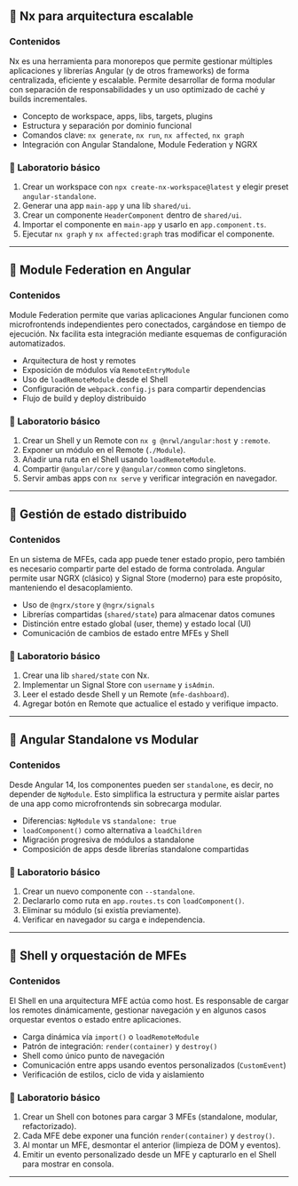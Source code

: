 ## 🧠 Nx para arquitectura escalable

### Contenidos

Nx es una herramienta para monorepos que permite gestionar múltiples aplicaciones y librerías Angular (y de otros frameworks) de forma centralizada, eficiente y escalable. Permite desarrollar de forma modular con separación de responsabilidades y un uso optimizado de caché y builds incrementales.

* Concepto de workspace, apps, libs, targets, plugins
* Estructura y separación por dominio funcional
* Comandos clave: `nx generate`, `nx run`, `nx affected`, `nx graph`
* Integración con Angular Standalone, Module Federation y NGRX

### 🧪 Laboratorio básico

1. Crear un workspace con `npx create-nx-workspace@latest` y elegir preset `angular-standalone`.
2. Generar una app `main-app` y una lib `shared/ui`.
3. Crear un componente `HeaderComponent` dentro de `shared/ui`.
4. Importar el componente en `main-app` y usarlo en `app.component.ts`.
5. Ejecutar `nx graph` y `nx affected:graph` tras modificar el componente.

---

## 🧠 Module Federation en Angular

### Contenidos

Module Federation permite que varias aplicaciones Angular funcionen como microfrontends independientes pero conectados, cargándose en tiempo de ejecución. Nx facilita esta integración mediante esquemas de configuración automatizados.

* Arquitectura de host y remotes
* Exposición de módulos vía `RemoteEntryModule`
* Uso de `loadRemoteModule` desde el Shell
* Configuración de `webpack.config.js` para compartir dependencias
* Flujo de build y deploy distribuido

### 🧪 Laboratorio básico

1. Crear un Shell y un Remote con `nx g @nrwl/angular:host` y `:remote`.
2. Exponer un módulo en el Remote (`./Module`).
3. Añadir una ruta en el Shell usando `loadRemoteModule`.
4. Compartir `@angular/core` y `@angular/common` como singletons.
5. Servir ambas apps con `nx serve` y verificar integración en navegador.

---

## 🧠 Gestión de estado distribuido

### Contenidos

En un sistema de MFEs, cada app puede tener estado propio, pero también es necesario compartir parte del estado de forma controlada. Angular permite usar NGRX (clásico) y Signal Store (moderno) para este propósito, manteniendo el desacoplamiento.

* Uso de `@ngrx/store` y `@ngrx/signals`
* Librerías compartidas (`shared/state`) para almacenar datos comunes
* Distinción entre estado global (user, theme) y estado local (UI)
* Comunicación de cambios de estado entre MFEs y Shell

### 🧪 Laboratorio básico

1. Crear una lib `shared/state` con Nx.
2. Implementar un Signal Store con `username` y `isAdmin`.
3. Leer el estado desde Shell y un Remote (`mfe-dashboard`).
4. Agregar botón en Remote que actualice el estado y verifique impacto.

---

## 🧠 Angular Standalone vs Modular

### Contenidos

Desde Angular 14, los componentes pueden ser `standalone`, es decir, no depender de `NgModule`. Esto simplifica la estructura y permite aislar partes de una app como microfrontends sin sobrecarga modular.

* Diferencias: `NgModule` vs `standalone: true`
* `loadComponent()` como alternativa a `loadChildren`
* Migración progresiva de módulos a standalone
* Composición de apps desde librerías standalone compartidas

### 🧪 Laboratorio básico

1. Crear un nuevo componente con `--standalone`.
2. Declararlo como ruta en `app.routes.ts` con `loadComponent()`.
3. Eliminar su módulo (si existía previamente).
4. Verificar en navegador su carga e independencia.

---

## 🧠 Shell y orquestación de MFEs

### Contenidos

El Shell en una arquitectura MFE actúa como host. Es responsable de cargar los remotes dinámicamente, gestionar navegación y en algunos casos orquestar eventos o estado entre aplicaciones.

* Carga dinámica vía `import()` o `loadRemoteModule`
* Patrón de integración: `render(container)` y `destroy()`
* Shell como único punto de navegación
* Comunicación entre apps usando eventos personalizados (`CustomEvent`)
* Verificación de estilos, ciclo de vida y aislamiento

### 🧪 Laboratorio básico

1. Crear un Shell con botones para cargar 3 MFEs (standalone, modular, refactorizado).
2. Cada MFE debe exponer una función `render(container)` y `destroy()`.
3. Al montar un MFE, desmontar el anterior (limpieza de DOM y eventos).
4. Emitir un evento personalizado desde un MFE y capturarlo en el Shell para mostrar en consola.

---
